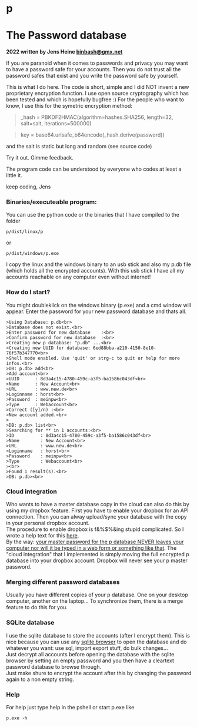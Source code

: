 # p

# The Password database

__2022 written by Jens Heine <binbash@gmx.net>__

If you are paranoid when it comes to passwords and privacy you may want
to have a password safe for your accounts. Then you do not trust all the
password safes that exist and you write the password safe by yourself.

This is what I do here. The code is short, simple and I did NOT invent
a new proprietary encryption function. I use open source cryptography
which has been tested and which is hopefully bugfree :)
For the people who want to know, I use this for the symetric encryption method:
> _hash = PBKDF2HMAC(algorithm=hashes.SHA256, length=32, salt=salt, iterations=500000)

> key = base64.urlsafe_b64encode(_hash.derive(password))

and the salt is static but long and random (see source code)

Try it out. Gimme feedback. 

The program code can be understood by everyone who codes at least a 
little it.

keep coding,
Jens

### Binaries/executeable program:
You can use the python code or the binaries that I have compiled to the folder 
```
p/dist/linux/p
```
or
```
p/dist/windows/p.exe
```
I copy the linux and the windows binary to an usb stick and also my p.db file (which holds all the encrypted accounts). With this usb stick I have all my accounts reachable on any computer even without internet!

### How do I start?

You might doubleklick on the windows binary (p.exe) and a cmd window will appear. Enter the password for your new password database and thats all.

```
>Using Database: p.db<br>
>Database does not exist.<br>
>Enter password for new database    :<br>
>Confirm password for new database  :<br>
>Creating new p database: "p.db" ...<br>
>Creating new UUID for database: 6ed88bba-a210-4150-8e10-76f57b347770<br>
>Shell mode enabled. Use 'quit' or strg-c to quit or help for more infos.<br>
>DB: p.db> add<br>
>Add account<br>
>UUID      : 8d3a4c15-4780-459c-a3f5-ba1586c043df<br>
>Name      : New Account<br>
>URL       : www.new.de<br>
>Loginname : horst<br>
>Password  : meinpw<br>
>Type      : Webaccount<br>
>Correct ([y]/n) :<br>
>New account added.<br>
>
>DB: p.db> list<br>
>Searching for ** in 1 accounts:<br>
>ID          : 8d3a4c15-4780-459c-a3f5-ba1586c043df<br>
>Name        : New Account<br>
>URL         : www.new.de<br>
>Loginname   : horst<br>
>Password    : meinpw<br>
>Type        : Webaccount<br>
><br>
>Found 1 result(s).<br>
>DB: p.db><br>
```
### Cloud integration

Who wants to have a master database copy in the cloud can also do this by using my dropbox feature. First you have to enable your dropbox for an API connection. Then you can alway upload/sync your database with the copy in your personal dropbox account.<br>The procedure to enable dropbox is f&%$%&ing stupid complicated. So I wrote a help text for this [here](https://github.com/binbash23/p/blob/master/docs/howto_dropbox_configuration.txt).<br>By the way: [your master password for the p database NEVER leaves your computer nor will it be typed in a web form or something like that](https://github.com/binbash23/p/blob/master/docs/20221230_p_architecture.png). The "cloud integration" that I implemented is simply moving the full encrypted p database into your dropbox account. Dropbox will never see your p master password. 

### Merging different password databases

Usually you have different copies of your p database. One on your desktop computer, another on the laptop... To synchronize them, there is a merge feature to do this for you.

### SQLite database

I use the sqlite database to store the accounts (after I encrypt them). This is nice because you can use any [sqlite browser](https://sqlitebrowser.org/dl/) to open the database and do whatever you want: use sql, import export stuff, do bulk changes...<br>
Just decrypt all accounts before opening the database with the sqlite browser by setting an empty password and you then have a cleartext password database to browse through.<br>
Just make shure to encrypt the account after this by changing the password again to a non empty string.

### Help

For help just type help in the pshell or start p.exe like 
```
p.exe -h
```
